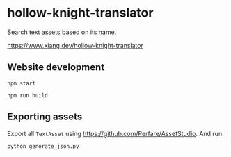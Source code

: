 # hollow-knight-translator

Search text assets based on its name.

https://www.xiang.dev/hollow-knight-translator

## Website development

```
npm start
```

```
npm run build
```

## Exporting assets

Export all `TextAsset` using https://github.com/Perfare/AssetStudio. And run:

```
python generate_json.py
```
